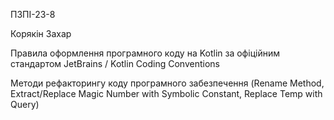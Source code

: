ПЗПІ-23-8

Корякін Захар

Правила оформлення програмного коду на Kotlin за офіційним стандартом JetBrains / Kotlin Coding Conventions

Методи рефакторингу коду програмного забезпечення (Rename Method, Extract/Replace Magic Number with Symbolic Constant, Replace Temp with Query)

